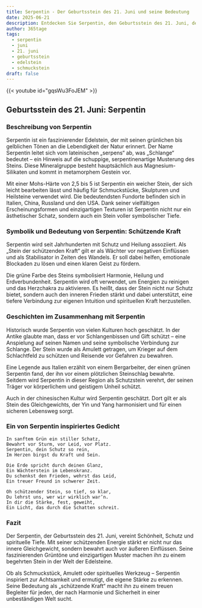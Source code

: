 ```yaml
---
title: Serpentin - Der Geburtsstein des 21. Juni und seine Bedeutung
date: 2025-06-21
description: Entdecken Sie Serpentin, den Geburtsstein des 21. Juni, der Schützende Kraft symbolisiert. Seine Symbolik und Geschichte werden Sie inspirieren.
author: 365tage
tags:
  - serpentin
  - juni
  - 21. juni
  - geburtsstein
  - edelstein
  - schmuckstein
draft: false
---
```


{{< youtube id="gqsWu3FoJEM" >}}

## Geburtsstein des 21. Juni: Serpentin

### Beschreibung von Serpentin

Serpentin ist ein faszinierender Edelstein, der mit seinen grünlichen bis gelblichen Tönen an die Lebendigkeit der Natur erinnert. Der Name Serpentin leitet sich vom lateinischen „serpens“ ab, was „Schlange“ bedeutet – ein Hinweis auf die schuppige, serpentinenartige Musterung des Steins. Diese Mineralgruppe besteht hauptsächlich aus Magnesium-Silikaten und kommt in metamorphem Gestein vor.

Mit einer Mohs-Härte von 2,5 bis 5 ist Serpentin ein weicher Stein, der sich leicht bearbeiten lässt und häufig für Schmuckstücke, Skulpturen und Heilsteine verwendet wird. Die bedeutendsten Fundorte befinden sich in Italien, China, Russland und den USA. Dank seiner vielfältigen Erscheinungsformen und einzigartigen Texturen ist Serpentin nicht nur ein ästhetischer Schatz, sondern auch ein Stein voller symbolischer Tiefe.

### Symbolik und Bedeutung von Serpentin: Schützende Kraft

Serpentin wird seit Jahrhunderten mit Schutz und Heilung assoziiert. Als „Stein der schützenden Kraft“ gilt er als Wächter vor negativen Einflüssen und als Stabilisator in Zeiten des Wandels. Er soll dabei helfen, emotionale Blockaden zu lösen und einen klaren Geist zu fördern.

Die grüne Farbe des Steins symbolisiert Harmonie, Heilung und Erdverbundenheit. Serpentin wird oft verwendet, um Energien zu reinigen und das Herzchakra zu aktivieren. Es heißt, dass der Stein nicht nur Schutz bietet, sondern auch den inneren Frieden stärkt und dabei unterstützt, eine tiefere Verbindung zur eigenen Intuition und spirituellen Kraft herzustellen.

### Geschichten im Zusammenhang mit Serpentin

Historisch wurde Serpentin von vielen Kulturen hoch geschätzt. In der Antike glaubte man, dass er vor Schlangenbissen und Gift schützt – eine Anspielung auf seinen Namen und seine symbolische Verbindung zur Schlange. Der Stein wurde als Amulett getragen, um Krieger auf dem Schlachtfeld zu schützen und Reisende vor Gefahren zu bewahren.

Eine Legende aus Italien erzählt von einem Bergarbeiter, der einen grünen Serpentin fand, der ihn vor einem plötzlichen Steinschlag bewahrte. Seitdem wird Serpentin in dieser Region als Schutzstein verehrt, der seinen Träger vor körperlichem und geistigem Unheil schützt.

Auch in der chinesischen Kultur wird Serpentin geschätzt. Dort gilt er als Stein des Gleichgewichts, der Yin und Yang harmonisiert und für einen sicheren Lebensweg sorgt.

### Ein von Serpentin inspiriertes Gedicht

```
In sanftem Grün ein stiller Schatz,  
Bewahrt vor Sturm, vor Leid, vor Platz.  
Serpentin, dein Schutz so rein,  
Im Herzen birgst du Kraft und Sein.  

Die Erde spricht durch deinen Glanz,  
Ein Wächterstein im Lebenskranz.  
Du schenkst den Frieden, wehrst das Leid,  
Ein treuer Freund in schwerer Zeit.  

Oh schützender Stein, so tief, so klar,  
Du lehrst uns, wer wir wirklich war’n.  
In dir die Stärke, fest, geweiht,  
Ein Licht, das durch die Schatten schreit.  
```

### Fazit

Der Serpentin, der Geburtsstein des 21. Juni, vereint Schönheit, Schutz und spirituelle Tiefe. Mit seiner schützenden Energie stärkt er nicht nur das innere Gleichgewicht, sondern bewahrt auch vor äußeren Einflüssen. Seine faszinierenden Grüntöne und einzigartigen Muster machen ihn zu einem begehrten Stein in der Welt der Edelsteine.

Ob als Schmuckstück, Amulett oder spirituelles Werkzeug – Serpentin inspiriert zur Achtsamkeit und ermutigt, die eigene Stärke zu erkennen. Seine Bedeutung als „schützende Kraft“ macht ihn zu einem treuen Begleiter für jeden, der nach Harmonie und Sicherheit in einer unbeständigen Welt sucht.
